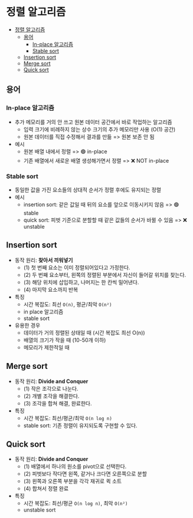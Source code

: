 # 정렬 알고리즘

- [정렬 알고리즘](#정렬-알고리즘)
  - [용어](#용어)
    - [In-place 알고리즘](#in-place-알고리즘)
    - [Stable sort](#stable-sort)
  - [Insertion sort](#insertion-sort)
  - [Merge sort](#merge-sort)
  - [Quick sort](#quick-sort)

## 용어

### In-place 알고리즘

- 추가 메모리를 거의 안 쓰고 원본 데이터 공간에서 바로 작업하는 알고리즘
  - 입력 크기에 비례하지 않는 상수 크기의 추가 메모리만 사용 (O(1) 공간)
  - 원본 데이터를 직접 수정해서 결과를 만듦 => 원본 보존 안 됨
- 예시
  - 원본 배열 내에서 정렬 => 🟢 in-place
  - 기존 배열에서 새로운 배열 생성해가면서 정렬 => ❌ NOT in-place

### Stable sort

- 동일한 값을 가진 요소들의 상대적 순서가 정렬 후에도 유지되는 정렬
- 예시
  - insertion sort: 같은 값일 때 뒤의 요소를 앞으로 이동시키지 않음 => 🟢 stable
  - quick sort: 피벗 기준으로 분할할 때 같은 값들의 순서가 바뀔 수 있음 => ❌ unstable

## Insertion sort

- 동작 원리: **찾아서 끼워넣기**
  - (1) 첫 번째 요소는 이미 정렬되어있다고 가정한다.
  - (2) 두 번째 요소부터, 왼쪽의 정렬된 부분에서 자신이 들어갈 위치를 찾는다.
  - (3) 해당 위치에 삽입하고, 나머지는 한 칸씩 밀어낸다.
  - (4) 마지막 요소까지 반복
- 특징
  - 시간 복잡도: 최선 `O(n)`, 평균/최악 `O(n²)`
  - in place 알고리즘
  - stable sort
- 유용한 경우
  - 데이터가 거의 정렬된 상태일 때 (시간 복잡도 최선 O(n))
  - 배열의 크기가 작을 때 (10-50개 이하)
  - 메모리가 제한적일 때

## Merge sort

- 동작 원리: **Divide and Conquer**
  - (1) 작은 조각으로 나눈다.
  - (2) 개별 조각을 해결한다.
  - (3) 조각을 합쳐 해결, 완료한다.
- 특징
  - 시간 복잡도: 최선/평균/최악 `O(n log n)`
  - stable sort: 기존 정렬이 유지되도록 구현할 수 있다.

## Quick sort

- 동작 원리: **Divide and Conquer**
  - (1) 배열에서 하나의 원소를 pivot으로 선택한다.
  - (2) 피벗보다 작다면 왼쪽, 같거나 크다면 오른쪽으로 분할
  - (3) 왼쪽과 오른쪽 부분을 각각 재귀로 퀵 소트
  - (4) 합쳐서 정렬 완료
- 특징
  - 시간 복잡도: 최선/평균 `O(n log n)`, 최악 `O(n²)`
  - unstable sort
